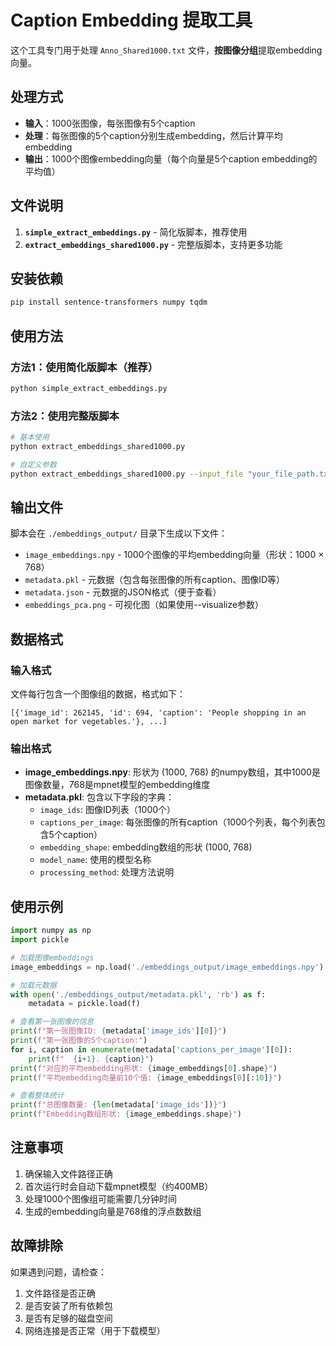 # Caption Embedding 提取工具

这个工具专门用于处理 `Anno_Shared1000.txt` 文件，**按图像分组**提取embedding向量。

## 处理方式

- **输入**：1000张图像，每张图像有5个caption
- **处理**：每张图像的5个caption分别生成embedding，然后计算平均embedding
- **输出**：1000个图像embedding向量（每个向量是5个caption embedding的平均值）

## 文件说明

1. **`simple_extract_embeddings.py`** - 简化版脚本，推荐使用
2. **`extract_embeddings_shared1000.py`** - 完整版脚本，支持更多功能

## 安装依赖

```bash
pip install sentence-transformers numpy tqdm
```

## 使用方法

### 方法1：使用简化版脚本（推荐）

```bash
python simple_extract_embeddings.py
```

### 方法2：使用完整版脚本

```bash
# 基本使用
python extract_embeddings_shared1000.py

# 自定义参数
python extract_embeddings_shared1000.py --input_file "your_file_path.txt" --output_dir "./my_output" --visualize
```

## 输出文件

脚本会在 `./embeddings_output/` 目录下生成以下文件：

- `image_embeddings.npy` - 1000个图像的平均embedding向量（形状：1000 × 768）
- `metadata.pkl` - 元数据（包含每张图像的所有caption、图像ID等）
- `metadata.json` - 元数据的JSON格式（便于查看）
- `embeddings_pca.png` - 可视化图（如果使用--visualize参数）

## 数据格式

### 输入格式
文件每行包含一个图像组的数据，格式如下：
```
[{'image_id': 262145, 'id': 694, 'caption': 'People shopping in an open market for vegetables.'}, ...]
```

### 输出格式
- **image_embeddings.npy**: 形状为 (1000, 768) 的numpy数组，其中1000是图像数量，768是mpnet模型的embedding维度
- **metadata.pkl**: 包含以下字段的字典：
  - `image_ids`: 图像ID列表（1000个）
  - `captions_per_image`: 每张图像的所有caption（1000个列表，每个列表包含5个caption）
  - `embedding_shape`: embedding数组的形状 (1000, 768)
  - `model_name`: 使用的模型名称
  - `processing_method`: 处理方法说明

## 使用示例

```python
import numpy as np
import pickle

# 加载图像embeddings
image_embeddings = np.load('./embeddings_output/image_embeddings.npy')

# 加载元数据
with open('./embeddings_output/metadata.pkl', 'rb') as f:
    metadata = pickle.load(f)

# 查看第一张图像的信息
print(f"第一张图像ID: {metadata['image_ids'][0]}")
print(f"第一张图像的5个caption:")
for i, caption in enumerate(metadata['captions_per_image'][0]):
    print(f"  {i+1}. {caption}")
print(f"对应的平均embedding形状: {image_embeddings[0].shape}")
print(f"平均embedding向量前10个值: {image_embeddings[0][:10]}")

# 查看整体统计
print(f"总图像数量: {len(metadata['image_ids'])}")
print(f"Embedding数组形状: {image_embeddings.shape}")
```

## 注意事项

1. 确保输入文件路径正确
2. 首次运行时会自动下载mpnet模型（约400MB）
3. 处理1000个图像组可能需要几分钟时间
4. 生成的embedding向量是768维的浮点数数组

## 故障排除

如果遇到问题，请检查：
1. 文件路径是否正确
2. 是否安装了所有依赖包
3. 是否有足够的磁盘空间
4. 网络连接是否正常（用于下载模型）
